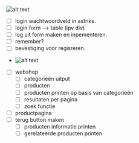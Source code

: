 ![alt text](https://avatars0.githubusercontent.com/u/11294766?v=3&s=40)
- [ ] login wachtwoordveld in astriks. 
- [ ] login form --> table (ipv div)
- [ ] log uit form maken en inpementeren.
- [ ] remember?
- [ ] bevestiging voor regisreren.
- ![alt text](https://avatars1.githubusercontent.com/u/11294762?v=3&s=64)
- [ ] webshop
	- [ ] categorieën uitput
	- [ ] producten
	- [ ] producten printen op basis van categorieën
	- [ ] resultaten per pagina
	- [ ] zoek functie
- [ ] productpagina
- [ ] terug button maken
	- [ ] producten informatie printen
	- [ ] gerelateerde producten printen
